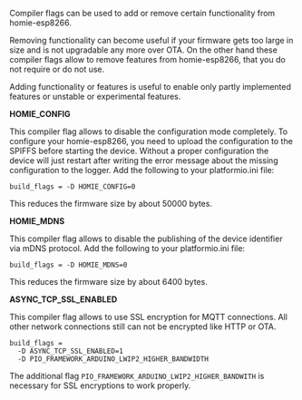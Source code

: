 Compiler flags can be used to add or remove certain functionality from homie-esp8266.

Removing functionality can become useful if your firmware gets too large in size and is not upgradable any more over OTA. On the other hand these compiler flags allow to remove features from homie-esp8266, that you do not require or do not use.

Adding functionality or features is useful to enable only partly implemented features or unstable or experimental features.

**HOMIE_CONFIG**

This compiler flag allows to disable the configuration mode completely. To configure your homie-esp8266, you need to upload the configuration to the SPIFFS before starting the device. Without a proper configuration the device will just restart after writing the error message about the missing configuration to the logger. Add the following to your platformio.ini file:

```
build_flags = -D HOMIE_CONFIG=0
```

This reduces the firmware size by about 50000 bytes.

**HOMIE_MDNS**

This compiler flag allows to disable the publishing of the device identifier via mDNS protocol. Add the following to your platformio.ini file:

```
build_flags = -D HOMIE_MDNS=0
```

This reduces the firmware size by about 6400 bytes.

**ASYNC_TCP_SSL_ENABLED**

This compiler flag allows to use SSL encryption for MQTT connections. All other network connections still can not be encrypted like HTTP or OTA.

```
build_flags =
  -D ASYNC_TCP_SSL_ENABLED=1
  -D PIO_FRAMEWORK_ARDUINO_LWIP2_HIGHER_BANDWIDTH
```

The additional flag `PIO_FRAMEWORK_ARDUINO_LWIP2_HIGHER_BANDWITH` is necessary for SSL encryptions to work properly.
